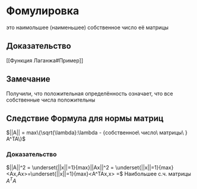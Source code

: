 # Фомулировка
это наимольшее (наименьшее) собственное число её матрицы
## Доказательство
[[Функция Лаганжа#Пример]]
## Замечание
Получили, что положительная определённость означает, что все собственные числа положительны
## Следствие Формула для нормы матриц
$||A|| = max\{\sqrt{\lambda}:\lambda - {собственное\ число\ матрицы\ } A^TA\}$

### Доказательство
$||A||^2 = \underset{||x||=1}{max}||Ax||^2 = \underset{||x||=1}{max}<Ax,Ax>=\underset{||x||=1}{max}<A^TAx,x> =$ Наибольшее с.ч. матрицы $A^TA$ 